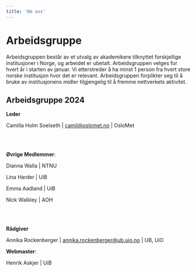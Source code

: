 ```yaml
---
title: 'Om oss'
---
```


# **Arbeidsgruppe**  
Arbeidsgruppen består av et utvalg av akademikere tilknyttet forskjellige institusjoner i Norge, og arbeidet er ubetalt.  Arbeidsgruppen velges for hvert år i starten av januar.
Vi etterstreder å ha minst 1 person fra hvert store norske institusjon hvor det er relevant. Arbeidsgruppen forplikter seg til å bruke av institusjonens midler tilgjengelig til å fremme nettverkets aktivitet.  

## **Arbeidsgruppe 2024**
**Leder** 

Camilla Holm Soelseth | camil@oslomet.no | OsloMet


<br>
<br>


**Øvrige Medlemmer**: 

Dianna Walla | NTNU

Lina Harder | UiB

Emma Aadland | UiB

Nick Walkley | AOH

<br>
<br>

**Rådgiver**

Annika Rockenberger | annika.rockenberger@ub.uio.no | UB, UiO

**Webmaster**: 

Henrik Askjer | UiB


